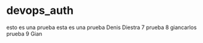 # devops_auth

esto es una prueba 
esta es una prueba Denis Diestra 7
prueba 8 giancarlos
prueba 9 Gian 
